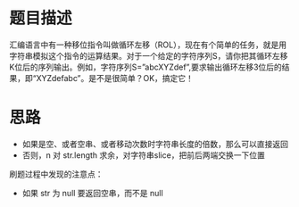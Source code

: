 # 题目描述
  汇编语言中有一种移位指令叫做循环左移（ROL），现在有个简单的任务，就是用字符串模拟这个指令的运算结果。对于一个给定的字符序列S，请你把其循环左移K位后的序列输出。例如，字符序列S=”abcXYZdef”,要求输出循环左移3位后的结果，即“XYZdefabc”。是不是很简单？OK，搞定它！

# 思路
- 如果是空、或者空串、或者移动次数时字符串长度的倍数，那么可以直接返回
- 否则，n 对 str.length 求余，对字符串slice，把前后两端交换一下位置

刷题过程中发现的注意点：
- 如果 str 为 null 要返回空串，而不是 null
